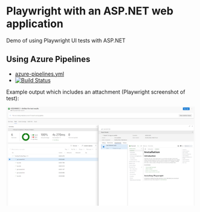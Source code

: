 # Playwright with an ASP.NET web application

Demo of using Playwright UI tests with ASP.NET

## Using Azure Pipelines

- [azure-pipelines.yml](azure-pipelines.yml)
- [![Build Status](https://dev.azure.com/gardiner/GitHub%20Builds/_apis/build/status%2Fflcdrg.playwright-aspnet?branchName=main)](https://dev.azure.com/gardiner/GitHub%20Builds/_build/latest?definitionId=39&branchName=main)

Example output which includes an attachment (Playwright screenshot of test):

![Screenshot of test results in Azure Pipelines run](docs/pipeline-test-results.png)
